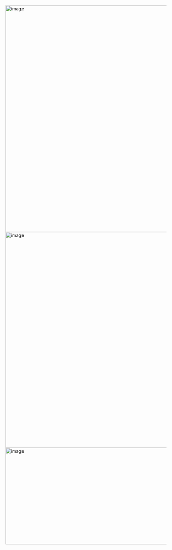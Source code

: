 <img width="720" height="706" alt="image" src="https://github.com/user-attachments/assets/f2c391bc-1a7b-4b9f-9c16-59ee0547af74" />
<img width="720" height="673" alt="image" src="https://github.com/user-attachments/assets/5ecc024c-6bf1-4e6f-9a9d-ae7b51f00a42" />
<img width="720" height="301" alt="image" src="https://github.com/user-attachments/assets/ac1b9a87-0a87-4f0b-b47f-febfd6d9752a" />


